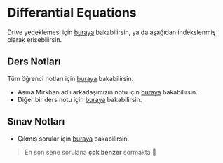 # Differantial Equations

Drive yedeklemesi için [buraya][Yedekleme - Drive] bakabilirsin, ya da aşağıdan indekslenmiş olarak erişebilirsin.

## Ders Notları

Tüm öğrenci notları için [buraya][Öğrenci Notları] bakabilirsin.

- Asma Mirkhan adlı arkadaşımızın notu için [buraya][Ders Notu - Asma] bakabilirsin.
- Diğer bir ders notu için [buraya][Ders Notu - Öğrenci] bakabilirsin.

## Sınav Notları

- Çıkmış sorular için [buraya][Çıkmış Sorular] bakabilirsin.

> En son sene sorulana **çok benzer** sormakta 🌝

[Yedekleme - Drive]: https://drive.google.com/open?id=1cx6znMZ6ALxMYx3EKlpHYNsNOuYwbp4A
[Öğrenci Notları]: https://drive.google.com/open?id=1a6Cmo7nabr9XZyfh6vEw9wsBc927hB6F
[Ders Notu - Öğrenci]: https://drive.google.com/open?id=1ZcSLbHRWAUlEHt4FucvnaQuQKVOWBHHI
[Ders Notu - Asma]: https://drive.google.com/open?id=1MblWMva78ac5l9z1kawBmSrVF_Vbg-NM
[Çıkmış Sorular]: https://drive.google.com/open?id=1SxMVQ7uzYEO7P7pSBon00dLNbyRzfpTF